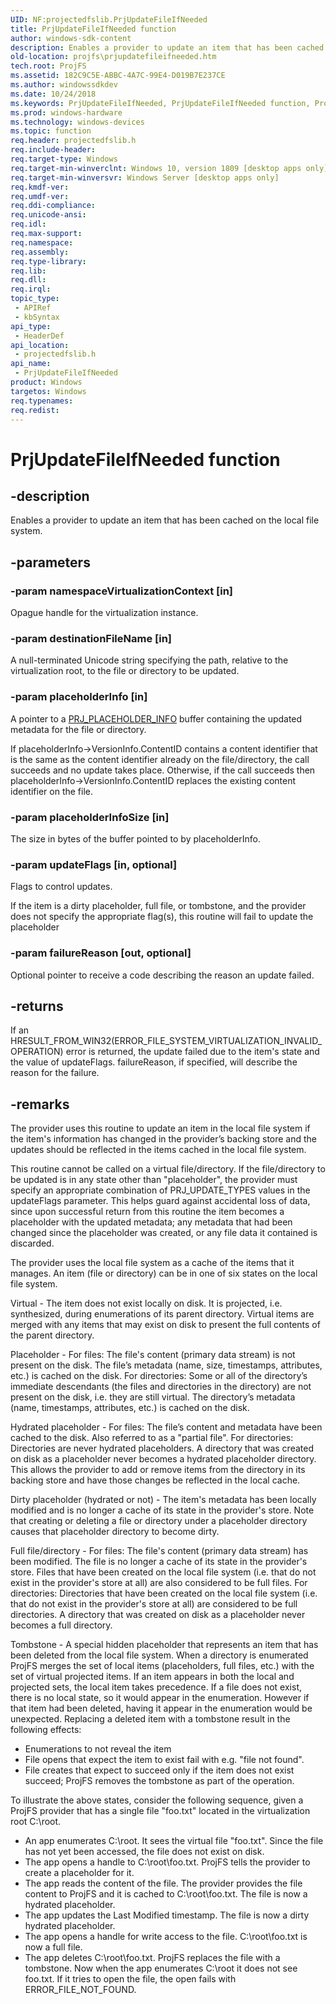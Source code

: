 ```yaml
---
UID: NF:projectedfslib.PrjUpdateFileIfNeeded
title: PrjUpdateFileIfNeeded function
author: windows-sdk-content
description: Enables a provider to update an item that has been cached on the local file system.
old-location: projfs\prjupdatefileifneeded.htm
tech.root: ProjFS
ms.assetid: 182C9C5E-ABBC-4A7C-99E4-D019B7E237CE
ms.author: windowssdkdev
ms.date: 10/24/2018
ms.keywords: PrjUpdateFileIfNeeded, PrjUpdateFileIfNeeded function, ProjFS.prjupdatefileifneeded, projectedfslib/PrjUpdateFileIfNeeded
ms.prod: windows-hardware
ms.technology: windows-devices
ms.topic: function
req.header: projectedfslib.h
req.include-header: 
req.target-type: Windows
req.target-min-winverclnt: Windows 10, version 1809 [desktop apps only]
req.target-min-winversvr: Windows Server [desktop apps only]
req.kmdf-ver: 
req.umdf-ver: 
req.ddi-compliance: 
req.unicode-ansi: 
req.idl: 
req.max-support: 
req.namespace: 
req.assembly: 
req.type-library: 
req.lib: 
req.dll: 
req.irql: 
topic_type:
 - APIRef
 - kbSyntax
api_type:
 - HeaderDef
api_location:
 - projectedfslib.h
api_name:
 - PrjUpdateFileIfNeeded
product: Windows
targetos: Windows
req.typenames: 
req.redist: 
---
```


# PrjUpdateFileIfNeeded function


## -description


Enables a provider to update an item that has been cached on the local file system.


## -parameters




### -param namespaceVirtualizationContext [in]

Opague handle for the virtualization instance.


### -param destinationFileName [in]

A null-terminated Unicode string specifying the path, relative to the virtualization root, to the file or directory to be updated. 


### -param placeholderInfo [in]

A pointer to a <a href="https://docs.microsoft.com/en-us/windows/desktop/api/projectedfslib/ns-projectedfslib-prj_placeholder_info">PRJ_PLACEHOLDER_INFO</a> buffer containing the updated metadata for the file or directory. 


If placeholderInfo-&gt;VersionInfo.ContentID contains a content identifier that is the same as the content identifier already on the file/directory, the call succeeds and no update takes place. Otherwise, if the call succeeds then placeholderInfo-&gt;VersionInfo.ContentID replaces the existing content identifier on the file.


### -param placeholderInfoSize [in]

The size in bytes of the buffer pointed to by placeholderInfo.


### -param updateFlags [in, optional]

Flags to control updates.

If the item is a dirty placeholder, full file, or tombstone, and the provider does not specify the appropriate flag(s), this routine will fail to update the placeholder


### -param failureReason [out, optional]

Optional pointer to receive a code describing the reason an update failed.


## -returns



If an HRESULT_FROM_WIN32(ERROR_FILE_SYSTEM_VIRTUALIZATION_INVALID_OPERATION) error is returned, the update failed due to the item's state and the value of updateFlags. failureReason, if specified, will describe the reason for the failure.




## -remarks



The provider uses this routine to update an item in the local file system if the item's information has changed in the provider’s backing store and the updates should be reflected in the items cached in the local file system. 


This routine cannot be called on a virtual file/directory. 
If the file/directory to be updated is in any state other than "placeholder", the provider must specify an appropriate combination of PRJ_UPDATE_TYPES values in the updateFlags parameter. This helps guard against accidental loss of data, since upon successful return from this routine the item becomes a placeholder with the updated metadata; any metadata that had been changed since the placeholder was created, or any file data it contained is discarded. 


The provider uses the local file system as a cache of the items that it manages. An item (file or directory) can be in one of six states on the local file system.

 Virtual - The item does not exist locally on disk. It is projected, i.e. synthesized, during enumerations of its parent directory. Virtual items are merged with any items that may exist on disk to present the full contents of the parent directory. 


Placeholder - For files: The file's content (primary data stream) is not present on the disk. The file’s metadata (name, size, timestamps, attributes, etc.) is cached on the disk. For directories: Some or all of the directory’s immediate descendants (the files and directories in the directory) are not present on the disk, i.e. they are still virtual. The directory’s metadata (name, timestamps, attributes, etc.) is cached on the disk. 


Hydrated placeholder - For files: The file’s content and metadata have been cached to the disk. Also referred to as a "partial file". For directories: Directories are never hydrated placeholders. A directory that was created on disk as a placeholder never becomes a hydrated placeholder directory. This allows the provider to add or remove items from the directory in its backing store and have those changes be reflected in the local cache. 


Dirty placeholder (hydrated or not) - The item's metadata has been locally modified and is no longer a cache of its state in the provider's store. Note that creating or deleting a file or directory under a placeholder directory causes that placeholder directory to become dirty. 


Full file/directory - For files: The file's content (primary data stream) has been modified. The file is no longer a cache of its state in the provider's store. Files that have been created on the local file system (i.e. that do not exist in the provider's store at all) are also considered to be full files. For directories: Directories that have been created on the local file system (i.e. that do not exist in the provider's store at all) are considered to be full directories. A directory that was created on disk as a placeholder never becomes a full directory. 


Tombstone - A special hidden placeholder that represents an item that has been deleted from the local file system. When a directory is enumerated ProjFS merges the set of local items (placeholders, full files, etc.) with the set of virtual projected items. If an item appears in both the local and projected sets, the local item takes precedence. If a file does not exist, there is no local state, so it would appear in the enumeration. However if that item had been deleted, having it appear in the enumeration would be unexpected. Replacing a deleted item with a tombstone result in the following effects:<ul>
<li>Enumerations to not reveal the item</li>
<li>File opens that expect the item to exist fail with e.g. "file not found".</li>
<li>File creates that expect to succeed only if the item does not exist succeed; ProjFS removes the tombstone as part of the operation.</li>
</ul>


 
To illustrate the above states, consider the following sequence, given a ProjFS provider that has a single file "foo.txt" located in the virtualization root C:\root. 



<ul>
<li>An app enumerates C:\root. It sees the virtual file "foo.txt". Since the file has not yet been accessed, the file does not exist on disk. 
</li>
<li>The app opens a handle to C:\root\foo.txt. ProjFS tells the provider to create a placeholder for it.</li>
<li>The app reads the content of the file. The provider provides the file content to ProjFS and it is cached to C:\root\foo.txt. The file is now a hydrated placeholder.</li>
<li>The app updates the Last Modified timestamp. The file is now a dirty hydrated placeholder.</li>
<li>The app opens a handle for write access to the file. C:\root\foo.txt is now a full file.</li>
<li>The app deletes C:\root\foo.txt. ProjFS replaces the file with a tombstone. Now when the app enumerates C:\root it does not see foo.txt. If it tries to open the file, the open fails with ERROR_FILE_NOT_FOUND.</li>
</ul>




